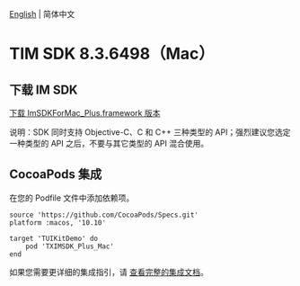 [English](./README.md) | 简体中文

# TIM SDK 8.3.6498（Mac）

## 下载 IM SDK

[下载 ImSDKForMac_Plus.framework 版本](https://im.sdk.qcloud.com/download/plus/8.3.6498/ImSDKForMac_Plus_8.3.6498.framework.zip)

说明：SDK 同时支持 Objective-C、C 和 C++ 三种类型的 API；强烈建议您选定一种类型的 API 之后，不要与其它类型的 API 混合使用。

## CocoaPods 集成
在您的 Podfile 文件中添加依赖项。
```
source 'https://github.com/CocoaPods/Specs.git'
platform :macos, '10.10'

target 'TUIKitDemo' do
    pod 'TXIMSDK_Plus_Mac'
end
```

如果您需要更详细的集成指引，请 [查看完整的集成文档](https://cloud.tencent.com/document/product/269/75288)。
